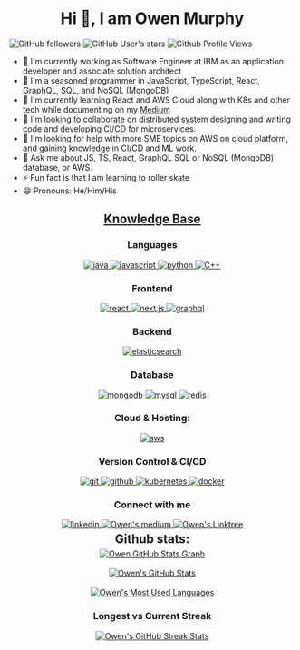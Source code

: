 <h1 align="center">Hi 👋, I am Owen Murphy</h1>

![GitHub followers](https://img.shields.io/github/followers/olmurphy?style=social) ![GitHub User's stars](https://img.shields.io/github/stars/olmurphy?style=social) ![Github Profile Views](https://komarev.com/ghpvc/?username=olmurphy&label=Profile%20views&color=0e75b6&style=social)

- 🔭 I'm currently working as Software Engineer at IBM as an application developer and associate solution architect
- 🧓 I'm a seasoned programmer in JavaScript, TypeScript, React, GraphQL, SQL, and NoSQL (MongoDB)
- 🌱 I'm currently learning React and AWS Cloud along with K8s and other tech while documenting on my [Medium](owenmurphy2022.medium.com)
- 👯 I'm looking to collaborate on distributed system designing and writing code and developing CI/CD for microservices. 
- 🤔 I'm looking for help with more SME topics on AWS on cloud platform, and gaining knowledge in CI/CD and ML work.  
- 💬 Ask me about JS, TS, React, GraphQL SQL or NoSQL (MongoDB) database, or AWS.
- ⚡  Fun fact is that I am learning to roller skate
- 😄 Pronouns: He/Him/His

<h2 align="center"><u><b>Knowledge Base</b></u></h2>
<h3 align="center">Languages</h3>
<p align="center">
  <a href="https://www.java.com/en/" target="_blank"> 
    <img src="https://img.shields.io/badge/java-%23ED8B00.svg?style=for-the-badge&logo=openjdk&logoColor=white" alt="java"/>
  </a>
  <a href="https://developer.mozilla.org/en-US/docs/Web/JavaScript" target="_blank"> 
    <img src="https://img.shields.io/badge/javascript-%23323330.svg?style=for-the-badge&logo=javascript&logoColor=%23F7DF1E" alt="javascript"/>
  </a>
  <a href="https://www.python.org/" target="_blank"> 
    <img src="https://img.shields.io/badge/Python-3776AB?style=for-the-badge&logo=python&logoColor=white" alt="python"/>
  </a>
  <a href="https://en.cppreference.com/w/" target="_blank"> 
    <img src="https://img.shields.io/badge/c++-%2300599C.svg?style=for-the-badge&logo=c%2B%2B&logoColor=white" alt="C++"/>
  </a>
</p>
<h3 align="center">Frontend</h3>
<p align="center">
  <a href="https://react.dev/" target="_blank"> 
    <img src="https://img.shields.io/badge/react-%2320232a.svg?style=for-the-badge&logo=react&logoColor=%2361DAFB" alt="react"/> 
  </a>
  <a href="https://nextjs.org/" target="_blank"> 
    <img src="https://img.shields.io/badge/Next-black?style=for-the-badge&logo=next.js&logoColor=white" alt="next.js"/> 
  </a>
  <a href="https://graphql.org/" target="_blank"> 
    <img src="https://img.shields.io/badge/-GraphQL-E10098?style=for-the-badge&logo=graphql&logoColor=white" alt="graphql"/> 
  </a>
</p>
<h3 align="center">Backend</h3>
<p align="center">
  <a href="https://www.elastic.co/elasticsearch" target="_blank"> 
    <img src="https://img.shields.io/badge/-ElasticSearch-005571?style=for-the-badge&logo=elasticsearch" alt="elasticsearch"/> 
  </a>
</p>
<h3 align="center">Database</h3>
<p align="center">
  <a href="https://www.mongodb.com/" target="_blank"> 
    <img src="https://img.shields.io/badge/mongodb-47A248.svg?style=for-the-badge&logo=mongodb&logoColor=white" alt="mongodb"/> 
  </a> 
  <a href="https://www.mysql.org" target="_blank"> 
    <img src="https://img.shields.io/badge/MySQL-005C84?style=for-the-badge&logo=mysql&logoColor=white" alt="mysql"/> 
  </a>
  <a href="https://redis.io" target="_blank"> 
    <img src="https://img.shields.io/badge/redis-DC382D.svg?style=for-the-badge&logo=redis&logoColor=white" alt="redis"/>
  </a>
</p>
<h3 align="center">Cloud & Hosting:</h3>
<p align="center">
  <a href="https://aws.amazon.com/" target="_blank">
    <img  src="https://img.shields.io/badge/AWS-%23FF9900.svg?style=for-the-badge&logo=amazon-aws&logoColor=white" alt="aws"/> 
  </a>
</p>
<h3 align="center">Version Control & CI/CD</h3>
<p align="center">
  <a href="https://git-scm.com/" target="_blank">
    <img src="https://img.shields.io/badge/git-F05032.svg?style=for-the-badge&logo=git&logoColor=white" alt="git"/>
  </a>
  <a href="https://github.com/olmurphy" target="_blank">
    <img src="https://img.shields.io/badge/github-181717.svg?style=for-the-badge&logo=github&logoColor=white" alt="github" />
  </a>
  <a href="https://kubernetes.io" target="_blank"> 
    <img src="https://img.shields.io/badge/kubernetes-326CE5.svg?style=for-the-badge&logo=kubernetes&logoColor=white" alt="kubernetes"/>
  </a>
  <a href="https://www.docker.com/" target="_blank">
    <img src="https://img.shields.io/badge/docker-2496ED.svg?style=for-the-badge&logo=docker&logoColor=white" alt="docker"/>
  </a>
</p>
<h3 align="center">Connect with me</h3>
<div style="margin-top:10px" align="center">
  <div>
    <a  href="https://www.linkedin.com/in/owenmurphy2022/" target="_blank">
      <img src="https://img.shields.io/badge/linkedin-%230077B5.svg?style=for-the-badge&logo=linkedin&logoColor=white" alt="linkedin"/>
    </a>
    <a  href="https://owenmurphy2022.medium.com/" target="_blank">
      <img src="https://img.shields.io/badge/Medium-12100E?style=for-the-badge&logo=medium&logoColor=white" alt="Owen's medium"/>
    </a>
    <a  href="https://linktr.ee/owenmurphy2022" target="_blank">
      <img src="https://img.shields.io/badge/linktree-1de9b6?style=for-the-badge&logo=linktree&logoColor=white" alt="Owen's Linktree"/>
    </a>
  </div>
</div>

<div align="center">
<h2 align="center" style="margin: 5px 10px;">Github stats:</h2> 

<a href="https://github.com/olmurphy/olmurphy">
  <img align="center" src="https://github-profile-summary-cards.vercel.app/api/cards/profile-details?username=olmurphy&theme=gruvbox&hide_border=true)](https://github.com/olmurphy" alt="Owen GitHub Stats Graph"/>
</a>
<br><br>
<a href="https://github.com/olmurphy/olmurphy">
  <img align="center" src="https://github-readme-stats.vercel.app/api?username=olmurphy&count_private=true&show_icons=true&theme=gruvbox&hide_border=true&custom_title=Owen's%20Github%20Stats" alt="Owen's GitHub Stats" />
</a>
<br><br>
<a href="https://github.com/olmurphy/olmurphy">
  <img align="center" src="https://github-readme-stats.vercel.app/api/top-langs/?username=olmurphy&layout=compact&theme=gruvbox" alt="Owen's Most Used Languages"/>
</a>
<h3>Longest vs Current Streak </h3>
<a href="https://github.com/olmurphy/olmurphy">
  <img align="center" src="https://github-readme-streak-stats.herokuapp.com/?user=olmurphy&theme=gruvbox" alt="Owen's GitHub Streak Stats"/>
</a>
<br><br>
</div>
